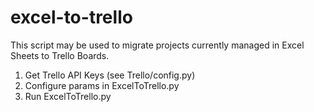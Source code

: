 # excel-to-trello
This script may be used to migrate projects currently managed in Excel Sheets to Trello Boards.

1) Get Trello API Keys (see Trello/config.py)
2) Configure params in ExcelToTrello.py
3) Run ExcelToTrello.py
